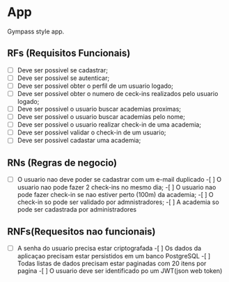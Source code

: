 # App

Gympass style app.

## RFs (Requisitos Funcionais)

- [ ] Deve ser possivel se cadastrar;
- [ ] Deve ser possivel se autenticar;
- [ ] Deve ser possivel obter o perfil de um usuario logado;
- [ ] Deve ser possivel obter o numero de ceck-ins realizados pelo usuario logado;
- [ ] Deve ser possivel o usuario buscar academias proximas;
- [ ] Deve ser possivel o usuario buscar academias pelo nome;
- [ ] Deve ser possivel o usuario realizar check-in de uma academia;
- [ ] Deve ser possivel validar o check-in de um usuario;
- [ ] Deve ser possivel cadastar uma academia;

## RNs (Regras de negocio)

-[ ] O usuario nao deve poder se cadastrar com um e-mail duplicado -[ ] O usuario nao pode fazer 2 check-ins no mesmo dia; -[ ] O usuario nao pode fazer check-in se nao estiver perto (100m) da academia; -[ ] O check-in so pode ser validado por admnistradores; -[ ] A academia so pode ser cadastrada por administradores

## RNFs(Requesitos nao funcionais)

-[ ] A senha do usuario precisa estar criptografada -[ ] Os dados da aplicaçao precisam estar persistidos em um banco PostgreSQL -[ ] Todas listas de dados precisam estar paginadas com 20 itens por pagina -[ ] O usuario deve ser identificado po um JWT(json web token)
